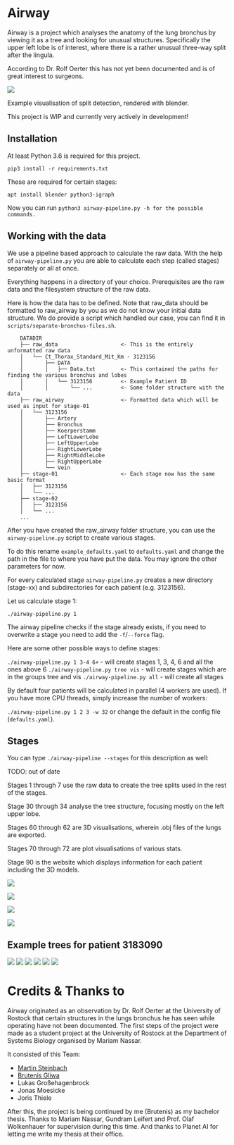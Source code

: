 # Airway

Airway is a project which analyses the anatomy of the lung bronchus by viewing it as a tree and looking for unusual structures. 
Specifically the upper left lobe is of interest, where there is a rather unusual three-way split after the lingula. 

According to Dr. Rolf Oerter this has not yet been documented and is of great interest to surgeons.

![](./visualization/images/left_upper_lobe0.png)

Example visualisation of split detection, rendered with blender.

This project is WIP and currently very actively in development!

## Installation

At least Python 3.6 is required for this project.

`pip3 install -r requirements.txt`

These are required for certain stages:

`apt install blender python3-igraph`

Now you can run `python3 airway-pipeline.py -h for the possible commands.`

## Working with the data

We use a pipeline based approach to calculate the raw data. With the help of
`airway-pipeline.py` you are able to calculate each step (called stages) separately or
all at once.

Everything happens in a directory of your choice. 
Prerequisites are the raw data and the filesystem structure of the raw data. 

Here is how the data has to be defined. Note that raw\_data should be formatted
to raw\_airway by you as we do not know your initial data structure. 
We do provide a script which handled our case, you can find it in 
`scripts/separate-bronchus-files.sh`.

```
    DATADIR
    ├── raw_data                    <- This is the entirely unformatted raw data 
    │   └── Ct_Thorax_Standard_Mit_Km - 3123156
    │       ├── DATA
    │       │   ├── Data.txt        <- This contained the paths for finding the various bronchus and lobes
    │       │   └── 3123156         <- Example Patient ID
    │       │       └── ...         <- Some folder structure with the data
    ├── raw_airway                  <- Formatted data which will be used as input for stage-01
    │   └── 3123156                 
    │       ├── Artery
    │       ├── Bronchus
    │       ├── Koerperstamm
    │       ├── LeftLowerLobe
    │       ├── LeftUpperLobe
    │       ├── RightLowerLobe
    │       ├── RightMiddleLobe
    │       ├── RightUpperLobe
    │       └── Vein
    ├── stage-01                    <- Each stage now has the same basic format
    │   ├── 3123156
    │   └── ...
    ├── stage-02
    │   ├── 3123156
    │   └── ...
    ...

```

After you have created the raw_airway folder structure, you can use the `airway-pipeline.py` script to create various stages.

To do this rename `example_defaults.yaml` to `defaults.yaml` and change the path in the file to where you have put the data.
You may ignore the other parameters for now.

For every calculated stage `airway-pipeline.py` creates a new directory (stage-xx) and subdirectories for each patient (e.g. 3123156).


Let us calculate stage 1:

`./airway-pipeline.py 1`

The airway pipeline checks if the stage already exists, if you need to overwrite
a stage you need to add the `-f`/`--force` flag.

Here are some other possible ways to define stages:

`./airway-pipeline.py 1 3-4 6+` - will create stages 1, 3, 4, 6 and all the ones above 6
`./airway-pipeline.py tree vis` - will create stages which are in the groups tree and vis
`./airway-pipeline.py all` - will create all stages


By default four patients will be calculated in parallel (4 workers are used). 
If you have more CPU threads, simply increase the number of workers:

`./airway-pipeline.py 1 2 3 -w 32` or change the default in the config file (`defaults.yaml`).



## Stages

You can type `./airway-pipeline --stages` for this description as well:

TODO: out of date

Stages 1 through 7 use the raw data to create the tree splits used in the rest of the stages.

Stage 30 through 34 analyse the tree structure, focusing mostly on the left upper lobe.

Stages 60 through 62 are 3D visualisations, wherein .obj files of the lungs are exported.

Stages 70 through 72 are plot visualisations of various stats.

Stage 90 is the website which displays information for each patient including the 3D models.




![](./visualization/images/distance-to-top.png)

![](./visualization/images/tree-only.png)

![](./visualization/images/lobe-visualization2.png)

![](./visualization/images/tree-with-annotations.png)

## Example trees for patient 3183090

![](./visualization/images/3183090-tree.png)
![](./visualization/images/lobe-2-3183090.graphml.png)
![](./visualization/images/lobe-3-3183090.graphml.png)
![](./visualization/images/lobe-4-3183090.graphml.png)
![](./visualization/images/lobe-5-3183090.graphml.png)
![](./visualization/images/lobe-6-3183090.graphml.png)

# Credits & Thanks to

Airway originated as an observation by Dr. Rolf Oerter at the University of Rostock that certain structures in the lungs bronchus he has seen while operating have not been documented. 
The first steps of the project were made as a student project at the University of Rostock at the Department of Systems Biology organised by Mariam Nassar. 

It consisted of this Team:

- [Martin Steinbach](https://github.com/meetunix)
- [Brutenis Gliwa](https://github.com/liquidfun)
- Lukas Großehagenbrock
- Jonas Moesicke
- Joris Thiele

After this, the project is being continued by me (Brutenis) as my bachelor thesis. 
Thanks to Mariam Nassar, Gundram Leifert and Prof. Olaf Wolkenhauer for supervision during this time.
And thanks to Planet AI for letting me write my thesis at their office.

